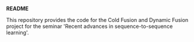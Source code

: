 **README**

This repository provides the code for the Cold Fusion and Dynamic Fusion project for the seminar 'Recent advances in sequence-to-sequence learning'.
